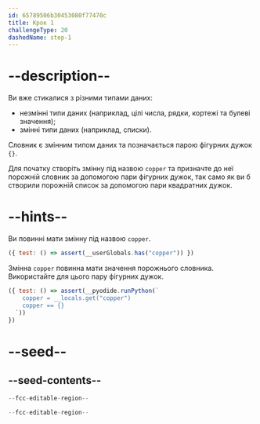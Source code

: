 ```yaml
---
id: 65789506b30453080f77470c
title: Крок 1
challengeType: 20
dashedName: step-1
---
```


# --description--

Ви вже стикалися з різними типами даних:

- незмінні типи даних (наприклад, цілі числа, рядки, кортежі та булеві значення);
- змінні типи даних (наприклад, списки).

Словник є змінним типом даних та позначається парою фігурних дужок `{}`.

Для початку створіть змінну під назвою `copper` та призначте до неї порожній словник за допомогою пари фігурних дужок, так само як ви б створили порожній список за допомогою пари квадратних дужок.

# --hints--

Ви повинні мати змінну під назвою `copper`.

```js
({ test: () => assert(__userGlobals.has("copper")) })
```

Змінна `copper` повинна мати значення порожнього словника. Використайте для цього пару фігурних дужок.

```js
({ test: () => assert(__pyodide.runPython(`
    copper = __locals.get("copper")
    copper == {}
  `))
})
```

# --seed--

## --seed-contents--

```py
--fcc-editable-region--

--fcc-editable-region--
```
